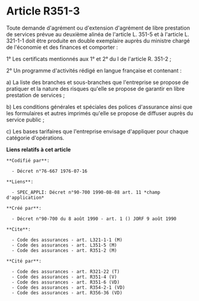 # Article R351-3

Toute demande d'agrément ou d'extension d'agrément de libre prestation de services prévue au deuxième alinéa de l'article L.
351-5 et à l'article L. 321-1-1 doit être produite en double exemplaire auprès du ministre chargé de l'économie et des
finances et comporter :

1° Les certificats mentionnés aux 1° et 2° du I de l'article R. 351-2 ;

2° Un programme d'activités rédigé en langue française et contenant :

a) La liste des branches et sous-branches que l'entreprise se propose de pratiquer et la nature des risques qu'elle se
propose de garantir en libre prestation de services ;

b) Les conditions générales et spéciales des polices d'assurance ainsi que les formulaires et autres imprimés qu'elle se
propose de diffuser auprès du service public ;

c) Les bases tarifaires que l'entreprise envisage d'appliquer pour chaque catégorie d'opérations.

**Liens relatifs à cet article**

	**Codifié par**:

	  - Décret n°76-667 1976-07-16

	**Liens**:

	  - SPEC_APPLI: Décret n°90-700 1990-08-08 art. 11 *champ d'application*

	**Créé par**:

	  - Décret n°90-700 du 8 août 1990 - art. 1 () JORF 9 août 1990

	**Cite**:

	  - Code des assurances - art. L321-1-1 (M)
	  - Code des assurances - art. L351-5 (M)
	  - Code des assurances - art. R351-2 (M)

	**Cité par**:

	  - Code des assurances - art. R321-22 (T)
	  - Code des assurances - art. R351-4 (V)
	  - Code des assurances - art. R351-6 (VD)
	  - Code des assurances - art. R354-2-1 (VD)
	  - Code des assurances - art. R356-36 (VD)
